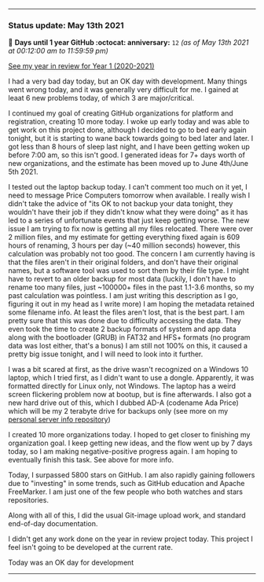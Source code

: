 
***

### Status update: May 13th 2021

🎂 **Days until 1 year GitHub :octocat: anniversary:** `12` _(as of May 13th 2021 at 00:12:00 am to 11:59:59 pm)_

[See my year in review for Year 1 (2020-2021)](https://github.com/seanpm2001/seanpm2001/blob/master/Special/Year-in-Review/2020-2021)

I had a very bad day today, but an OK day with development. Many things went wrong today, and it was generally very difficult for me. I gained at leaat 6 new problems today, of which 3 are major/critical.

I continued my goal of creating GitHub organizations for platform and registration, creating 10 more today. I woke up early today and was able to get work on this project done, although I decided to go to bed early again tonight, but it is starting to wane back towards going to bed later and later. I got less than 8 hours of sleep last night, and I have been getting woken up before 7:00 am, so this isn't good. I generated ideas for 7+ days worth of new organizations, and the estimate has been moved up to June 4th/June 5th 2021.

I tested out the laptop backup today. I can't comment too much on it yet, I need to message Price Computers tomorrow when available. I really wish I didn't take the advice of "its OK to not backup your data tonight, they wouldn't have their job if they didn't know what they were doing" as it has led to a series of unfortunate events that just keep getting worse. The new issue I am trying to fix now is getting all my files relocated. There were over 2 million files, and my estimate for getting everything fixed again is 609 hours of renaming, 3 hours per day (~40 million seconds) however, this calculation was probably not too good. The concern I am currently having is that the files aren't in their original folders, and don't have their original names, but a software tool was used to sort them by their file type. I might have to revert to an older backup for most data (luckily, I don't have to rename too many files, just ~100000+ files in the past 1.1-3.6 months, so my past calculation was pointless. I am just writing this description as I go, figuring it out in my head as I write more) I am hoping the metadata retained some filename info. At least the files aren't lost, that is the best part. I am pretty sure that this was done due to difficulty accessing the data. They even took the time to create 2 backup formats of system and app data along with the bootloader (GRUB) in FAT32 and HFS+ formats (no program data was lost either, that's a bonus) I am still not 100% on this, it caused a pretty big issue tonight, and I will need to look into it further.

I was a bit scared at first, as the drive wasn't recognized on a Windows 10 laptop, which I tried first, as I didn't want to use a dongle. Apparently, it was formatted directly for Linux only, not Windows. The laptop has a weird screen flickering problem now at bootup, but is fine afterwards. I also got a new hard drive out of this, which I dubbed AD-A (codename Ada Price) which will be my 2 terabyte drive for backups only (see more on my [personal server info repository](https://github.com/seanpm2001/Personal-Server-Info))

<!-- I didn't do very much file sorting today, I am still on my backup laptop and I am preparing to move back to the main one, once I recover my data onto it. It is still going to take up to a week or longer to transition back. !-->

I created 10 more organizations today. I hoped to get closer to finishing my organization goal. I keep getting new ideas, and the flow went up by 7 days today, so I am making negative-positive progress again. I am hoping to eventually finish this task. See above for more info.

Today, I surpassed 5800 stars on GitHub. I am also rapidly gaining followers due to "investing" in some trends, such as GitHub education and Apache FreeMarker. I am just one of the few people who both watches and stars repositories.

Along with all of this, I did the usual Git-image upload work, and standard end-of-day documentation.

I didn't get any work done on the year in review project today. This project I feel isn't going to be developed at the current rate.

Today was an OK day for development

***
